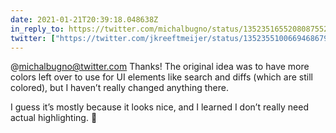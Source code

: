 ```yaml
---
date: 2021-01-21T20:39:18.048638Z
in_reply_to: https://twitter.com/michalbugno/status/1352351655208087552
twitter: ["https://twitter.com/jkreeftmeijer/status/1352355100669468679", "https://twitter.com/jkreeftmeijer/status/1352355101281808386"]
---
```

@michalbugno@twitter.com Thanks! The original idea was to have more colors left over to use for UI elements like search and diffs (which are still colored), but I haven’t really changed anything there. 

I guess it’s mostly because it looks nice, and I learned I don’t really need actual highlighting. 🤔
